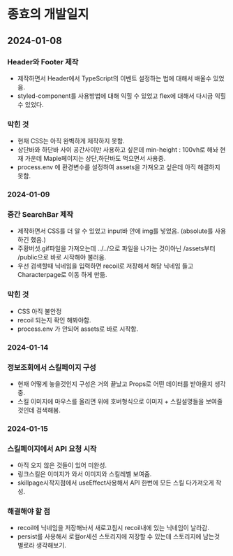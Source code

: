 # 종효의 개발일지

## 2024-01-08

### Header와 Footer 제작

-   제작하면서 Header에서 TypeScript의 이벤트 설정하는 법에 대해서 배울수 있었음.
-   styled-component를 사용방법에 대해 익힐 수 있었고 flex에 대해서 다시금 익힐 수 있었다.

### 막힌 것

-   현재 CSS는 아직 완벽하게 제작하지 못함.
-   상단바와 하단바 사이 공간사이만 사용하고 싶은데 min-height : 100vh로 해놔 현재 가운데 Maple페이지는 상단,하단바도 먹으면서 사용중.
-   process.env 에 환경변수를 설정하여 assets을 가져오고 싶은데 아직 해결하지 못함.

### 2024-01-09

### 중간 SearchBar 제작

-   제작하면서 CSS를 더 알 수 있었고 input바 안에 img를 넣었음. (absolute를 사용하긴 했음.)
-   주황버섯.gif파일을 가져오는데 ../../으로 파일을 나가는 것이아닌 /assets부터 /public으로 바로 시작해야 불러옴.
-   우선 검색할때 닉네임을 입력하면 recoil로 저장해서 해당 닉네임 들고 Characterpage로 이동 하게 만듦.

### 막힌 것

-   CSS 아직 불안정
-   recoil 되는지 확인 해봐야함.
-   process.env 가 안되어 assets로 바로 시작함.

### 2024-01-14

### 정보조회에서 스킬페이지 구성

-   현재 어떻게 놓을것인지 구성은 거의 끝났고 Props로 어떤 데이터를 받아올지 생각중.
-   스킬 이미지에 마우스를 올리면 위에 호버형식으로 이미지 + 스킬설명들을 보여줄 것인데 검색해봄.

### 2024-01-15

### 스킬페이지에서 API 요청 시작

-   아직 오지 않은 것들이 있어 미완성.
-   링크스킬은 이미지가 와서 이미지와 스킬레벨 보여줌.
-   skillpage시작지점에서 useEffect사용해서 API 한번에 모든 스킬 다가져오게 작성.

### 해결해야 할 점

-   recoil에 닉네임을 저장해놔서 새로고침시 recoil내에 있는 닉네임이 날라감.
-   persist를 사용해서 로컬or세션 스토리지에 저장할 수 있는데 스토리지에 남는것 별로라 생각해보기.
